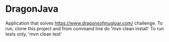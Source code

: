 # DragonJava
Application that solves https://www.dragonsofmugloar.com/ challenge.
To run, clone this project and from command line do 'mvn clean install'
To run tests only, 'mvn clean test'
